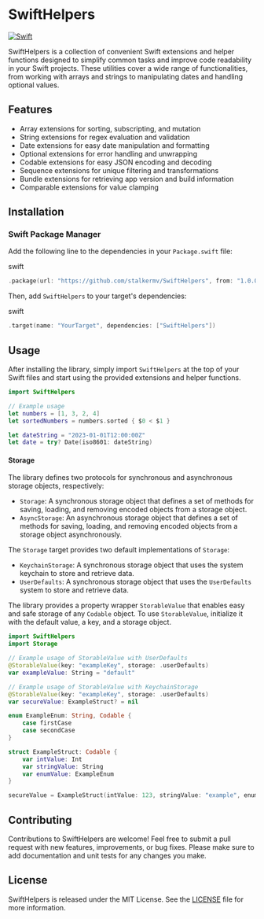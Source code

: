 # SwiftHelpers

[![Swift](https://github.com/stalkermv/SwiftHelpers/actions/workflows/tests.yml/badge.svg)](https://github.com/stalkermv/SwiftHelpers/actions/workflows/tests.yml)

SwiftHelpers is a collection of convenient Swift extensions and helper functions designed to simplify common tasks and improve code readability in your Swift projects. These utilities cover a wide range of functionalities, from working with arrays and strings to manipulating dates and handling optional values.

Features
--------

*   Array extensions for sorting, subscripting, and mutation
*   String extensions for regex evaluation and validation
*   Date extensions for easy date manipulation and formatting
*   Optional extensions for error handling and unwrapping
*   Codable extensions for easy JSON encoding and decoding
*   Sequence extensions for unique filtering and transformations
*   Bundle extensions for retrieving app version and build information
*   Comparable extensions for value clamping

Installation
------------

### Swift Package Manager

Add the following line to the dependencies in your `Package.swift` file:

swift

```swift
.package(url: "https://github.com/stalkermv/SwiftHelpers", from: "1.0.0")
```

Then, add `SwiftHelpers` to your target's dependencies:

swift

```swift
.target(name: "YourTarget", dependencies: ["SwiftHelpers"])
```

Usage
-----

After installing the library, simply import `SwiftHelpers` at the top of your Swift files and start using the provided extensions and helper functions.


```swift
import SwiftHelpers

// Example usage
let numbers = [1, 3, 2, 4]
let sortedNumbers = numbers.sorted { $0 < $1 }

let dateString = "2023-01-01T12:00:00Z"
let date = try? Date(iso8601: dateString)
```

#### Storage
The library defines two protocols for synchronous and asynchronous storage objects, respectively:

*   `Storage`: A synchronous storage object that defines a set of methods for saving, loading, and removing encoded objects from a storage object.
*   `AsyncStorage`: An asynchronous storage object that defines a set of methods for saving, loading, and removing encoded objects from a storage object asynchronously.

The `Storage` target provides two default implementations of `Storage`:

*   `KeychainStorage`: A synchronous storage object that uses the system keychain to store and retrieve data.
*   `UserDefaults`: A synchronous storage object that uses the `UserDefaults` system to store and retrieve data.

The library provides a property wrapper `StorableValue` that enables easy and safe storage of any `Codable` object. To use `StorableValue`, initialize it with the default value, a key, and a storage object.

```swift
import SwiftHelpers
import Storage

// Example usage of StorableValue with UserDefaults
@StorableValue(key: "exampleKey", storage: .userDefaults)
var exampleValue: String = "default"

// Example usage of StorableValue with KeychainStorage
@StorableValue(key: "exampleKey", storage: .userDefaults)
var secureValue: ExampleStruct? = nil

enum ExampleEnum: String, Codable {
    case firstCase
    case secondCase
}

struct ExampleStruct: Codable {
    var intValue: Int
    var stringValue: String
    var enumValue: ExampleEnum
}

secureValue = ExampleStruct(intValue: 123, stringValue: "example", enumValue: .firstCase)
```

Contributing
------------

Contributions to SwiftHelpers are welcome! Feel free to submit a pull request with new features, improvements, or bug fixes. Please make sure to add documentation and unit tests for any changes you make.

License
-------

SwiftHelpers is released under the MIT License. See the [LICENSE](License) file for more information.
